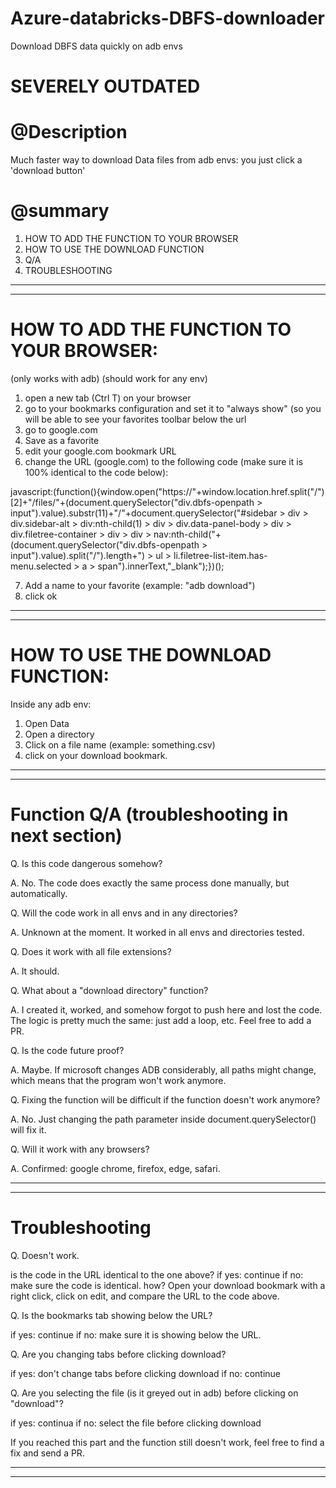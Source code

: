 # Azure-databricks-DBFS-downloader
Download DBFS data quickly on adb envs

# SEVERELY OUTDATED

# @Description
Much faster way to download Data files from adb envs: you just click a 'download button'

# @summary
1. HOW TO ADD THE FUNCTION TO YOUR BROWSER
2. HOW TO USE THE DOWNLOAD FUNCTION
3. Q/A
4. TROUBLESHOOTING

----------------------------------------
----------------------------------------


# HOW TO ADD THE FUNCTION TO YOUR BROWSER:

(only works with adb) (should work for any env)

1. open a new tab (Ctrl T) on your browser
2. go to your bookmarks configuration and set it to "always show" (so you will be able to see your favorites toolbar below the url
3. go to google.com
4. Save as a favorite
5. edit your google.com bookmark URL
6. change the URL (google.com) to the following code (make sure it is 100% identical to the code below):

javascript:(function(){window.open("https://"+window.location.href.split("/")[2]+"/files/"+(document.querySelector("div.dbfs-openpath > input").value).substr(11)+"/"+document.querySelector("#sidebar > div > div.sidebar-alt > div:nth-child(1) > div > div.data-panel-body > div > div.filetree-container > div > div > nav:nth-child("+(document.querySelector("div.dbfs-openpath > input").value).split("/").length+") > ul > li.filetree-list-item.has-menu.selected > a > span").innerText,"_blank");})();

7. Add a name to your favorite (example: "adb download")
8. click ok


----------------------------------------
----------------------------------------


# HOW TO USE THE DOWNLOAD FUNCTION:

Inside any adb env:

1. Open Data
2. Open a directory
3. Click on a file name (example: something.csv)
4. click on your download bookmark.


----------------------------------------
----------------------------------------


# Function Q/A (troubleshooting in next section)

Q. Is this code dangerous somehow?

A. No. The code does exactly the same process done manually, but automatically.


Q. Will the code work in all envs and in any directories?

A. Unknown at the moment. It worked in all envs and directories tested.


Q. Does it work with all file extensions?

A. It should.


Q. What about a "download directory" function?

A. I created it, worked, and somehow forgot to push here and lost the code. The logic is pretty much the same: just add a loop, etc. Feel free to add a PR.

Q. Is the code future proof?

A. Maybe. If microsoft changes ADB considerably, all paths might change, which means that the program won't work anymore.


Q. Fixing the function will be difficult if the function doesn't work anymore?

A. No. Just changing the path parameter inside document.querySelector() will fix it.


Q. Will it work with any browsers?

A. Confirmed: google chrome, firefox, edge, safari.


----------------------------------------
----------------------------------------


# Troubleshooting


Q. Doesn't work.

is the code in the URL identical to the one above?
if yes: continue
if no: make sure the code is identical.
how? Open your download bookmark with a right click, click on edit, and compare the URL to the code above.


Q. Is the bookmarks tab showing below the URL?

if yes: continue
if no: make sure it is showing below the URL.

Q. Are you changing tabs before clicking download?

if yes: don't change tabs before clicking download
if no: continue

Q. Are you selecting the file (is it greyed out in adb) before clicking on "download"?

if yes: continua
if no: select the file before clicking download

If you reached this part and the function still doesn't work, feel free to find a fix and send a PR.


----------------------------------------
----------------------------------------
